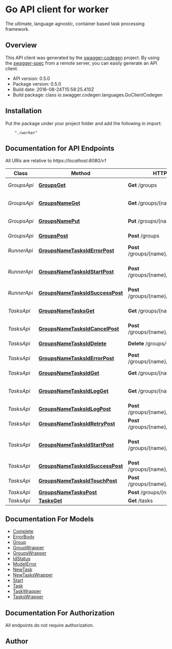 # Go API client for worker

The ultimate, language agnostic, container based task processing framework.

## Overview
This API client was generated by the [swagger-codegen](https://github.com/swagger-api/swagger-codegen) project.  By using the [swagger-spec](https://github.com/swagger-api/swagger-spec) from a remote server, you can easily generate an API client.

- API version: 0.5.0
- Package version: 0.5.0
- Build date: 2016-08-24T15:58:25.410Z
- Build package: class io.swagger.codegen.languages.GoClientCodegen

## Installation
Put the package under your project folder and add the following in import:
```
    "./worker"
```

## Documentation for API Endpoints

All URIs are relative to *https://localhost:8080/v1*

Class | Method | HTTP request | Description
------------ | ------------- | ------------- | -------------
*GroupsApi* | [**GroupsGet**](docs/GroupsApi.md#groupsget) | **Get** /groups | Get all group names.
*GroupsApi* | [**GroupsNameGet**](docs/GroupsApi.md#groupsnameget) | **Get** /groups/{name} | Get information for a group.
*GroupsApi* | [**GroupsNamePut**](docs/GroupsApi.md#groupsnameput) | **Put** /groups/{name} | Create/update a task group.
*GroupsApi* | [**GroupsPost**](docs/GroupsApi.md#groupspost) | **Post** /groups | Post new group
*RunnerApi* | [**GroupsNameTasksIdErrorPost**](docs/RunnerApi.md#groupsnametasksiderrorpost) | **Post** /groups/{name}/tasks/{id}/error | Mark task as failed.
*RunnerApi* | [**GroupsNameTasksIdStartPost**](docs/RunnerApi.md#groupsnametasksidstartpost) | **Post** /groups/{name}/tasks/{id}/start | Mark task as started, ie: status &#x3D; &#39;running&#39;
*RunnerApi* | [**GroupsNameTasksIdSuccessPost**](docs/RunnerApi.md#groupsnametasksidsuccesspost) | **Post** /groups/{name}/tasks/{id}/success | Mark task as succeeded.
*TasksApi* | [**GroupsNameTasksGet**](docs/TasksApi.md#groupsnametasksget) | **Get** /groups/{name}/tasks | Get task list by group name.
*TasksApi* | [**GroupsNameTasksIdCancelPost**](docs/TasksApi.md#groupsnametasksidcancelpost) | **Post** /groups/{name}/tasks/{id}/cancel | Cancel a task.
*TasksApi* | [**GroupsNameTasksIdDelete**](docs/TasksApi.md#groupsnametasksiddelete) | **Delete** /groups/{name}/tasks/{id} | Delete the task.
*TasksApi* | [**GroupsNameTasksIdErrorPost**](docs/TasksApi.md#groupsnametasksiderrorpost) | **Post** /groups/{name}/tasks/{id}/error | Mark task as failed.
*TasksApi* | [**GroupsNameTasksIdGet**](docs/TasksApi.md#groupsnametasksidget) | **Get** /groups/{name}/tasks/{id} | Gets task by id
*TasksApi* | [**GroupsNameTasksIdLogGet**](docs/TasksApi.md#groupsnametasksidlogget) | **Get** /groups/{name}/tasks/{id}/log | Get the log of a completed task.
*TasksApi* | [**GroupsNameTasksIdLogPost**](docs/TasksApi.md#groupsnametasksidlogpost) | **Post** /groups/{name}/tasks/{id}/log | Send in a log for storage.
*TasksApi* | [**GroupsNameTasksIdRetryPost**](docs/TasksApi.md#groupsnametasksidretrypost) | **Post** /groups/{name}/tasks/{id}/retry | Retry a task.
*TasksApi* | [**GroupsNameTasksIdStartPost**](docs/TasksApi.md#groupsnametasksidstartpost) | **Post** /groups/{name}/tasks/{id}/start | Mark task as started, ie: status &#x3D; &#39;running&#39;
*TasksApi* | [**GroupsNameTasksIdSuccessPost**](docs/TasksApi.md#groupsnametasksidsuccesspost) | **Post** /groups/{name}/tasks/{id}/success | Mark task as succeeded.
*TasksApi* | [**GroupsNameTasksIdTouchPost**](docs/TasksApi.md#groupsnametasksidtouchpost) | **Post** /groups/{name}/tasks/{id}/touch | Extend task timeout.
*TasksApi* | [**GroupsNameTasksPost**](docs/TasksApi.md#groupsnametaskspost) | **Post** /groups/{name}/tasks | Enqueue task
*TasksApi* | [**TasksGet**](docs/TasksApi.md#tasksget) | **Get** /tasks | Get next task.


## Documentation For Models

 - [Complete](docs/Complete.md)
 - [ErrorBody](docs/ErrorBody.md)
 - [Group](docs/Group.md)
 - [GroupWrapper](docs/GroupWrapper.md)
 - [GroupsWrapper](docs/GroupsWrapper.md)
 - [IdStatus](docs/IdStatus.md)
 - [ModelError](docs/ModelError.md)
 - [NewTask](docs/NewTask.md)
 - [NewTasksWrapper](docs/NewTasksWrapper.md)
 - [Start](docs/Start.md)
 - [Task](docs/Task.md)
 - [TaskWrapper](docs/TaskWrapper.md)
 - [TasksWrapper](docs/TasksWrapper.md)


## Documentation For Authorization

 All endpoints do not require authorization.


## Author



